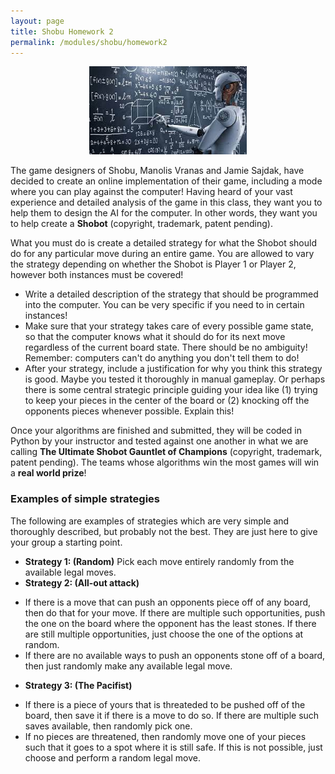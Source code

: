 ```yaml
---
layout: page
title: Shobu Homework 2
permalink: /modules/shobu/homework2
---
```


<p align="center"><img src="fig/shobot.jpeg" width="50%"/></p>

The game designers of Shobu, Manolis Vranas and Jamie Sajdak, have decided to create an online implementation of their game, including a mode where you can play against the computer!  Having heard of your vast experience and detailed analysis of the game in this class, they want you to help them to design the AI for the computer.  In other words, they want you to help create a **Shobot** (copyright, trademark, patent pending).

What you must do is create a detailed strategy for what the Shobot should do for any particular move during an entire game.  You are allowed to vary the strategy depending on whether the Shobot is Player 1 or Player 2, however both instances must be covered!

* Write a detailed description of the strategy that should be programmed into the computer.  You can be very specific if you need to in certain instances!
* Make sure that your strategy takes care of every possible game state, so that the computer knows what it should do for its next move regardless of the current board state.  There should be no ambiguity!  Remember: computers can't do anything you don't tell them to do!
* After your strategy, include a justification for why you think this strategy is good.  Maybe you tested it thoroughly in manual gameplay.  Or perhaps there is some central strategic principle guiding your idea like (1) trying to keep your pieces in the center of the board or (2) knocking off the opponents pieces whenever possible.  Explain this!

Once your algorithms are finished and submitted, they will be coded in Python by your instructor and tested against one another in what we are calling **The Ultimate Shobot Gauntlet of Champions** (copyright, trademark, patent pending).  The teams whose algorithms win the most games will win a **real world prize**!


### Examples of simple strategies
The following are examples of strategies which are very simple and thoroughly described, but probably not the best.  They are just here to give your group a starting point.
* **Strategy 1: (Random)** Pick each move entirely randomly from the available legal moves.
* **Strategy 2: (All-out attack)**
- If there is a move that can push an opponents piece off of any board, then do that for your move.  If there are multiple such opportunities, push the one on the board where the opponent has the least stones.  If there are still multiple opportunities, just choose the one of the options at random.
- If there are no available ways to push an opponents stone off of a board, then just randomly make any available legal move.

* **Strategy 3: (The Pacifist)**
- If there is a piece of yours that is threateded to be pushed off of the board, then save it if there is a move to do so.  If there are multiple such saves available, then randomly pick one.
- If no pieces are threatened, then randomly move one of your pieces such that it goes to a spot where it is still safe.  If this is not possible, just choose and perform a random legal move.


